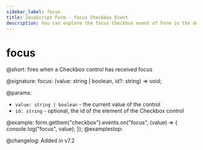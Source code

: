 ```yaml
---
sidebar_label: focus
title: JavaScript Form - focus Checkbox Event 
description: You can explore the focus Checkbox event of Form in the documentation of the DHTMLX JavaScript UI library. Browse developer guides and API reference, try out code examples and live demos, and download a free 30-day evaluation version of DHTMLX Suite 7.
---
```


# focus

@short: fires when a Checkbox control has received focus

@signature: focus: (value: string | boolean, id?: string) => void;

@params:
- `value: string | boolean` - the current value of the control
- `id: string` - optional, the id of the element of the Checkbox control

@example:
form.getItem("checkbox").events.on("focus", (value) => {
    console.log("focus", value);
});
@examplestop:

@changelog: Added in v7.2
